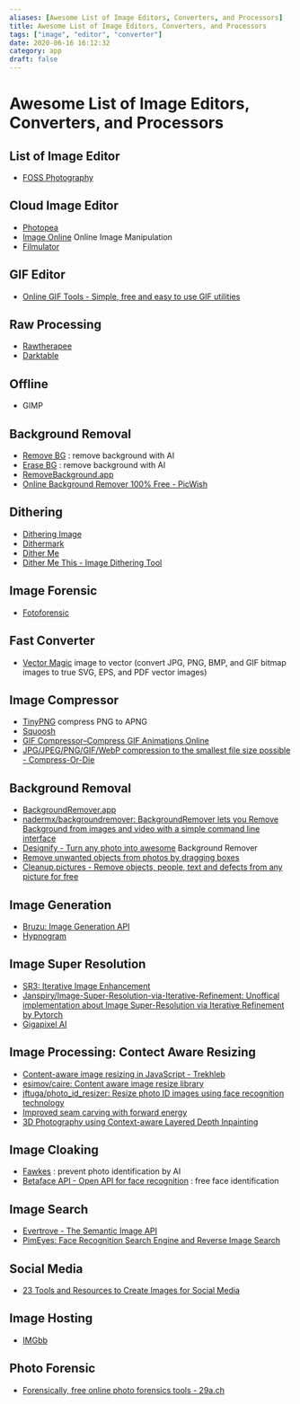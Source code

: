 ```yaml
---
aliases: [Awesome List of Image Editors, Converters, and Processors]
title: Awesome List of Image Editors, Converters, and Processors
tags: ["image", "editor", "converter"]
date: 2020-06-16 16:12:32
category: app
draft: false
---
```


# Awesome List of Image Editors, Converters, and Processors

## List of Image Editor

- [FOSS Photography](https://9bladed.com/post/foss_photography/)

## Cloud Image Editor

- [Photopea](https://www.photopea.com/)
- [Image Online](https://imageonline.co/) Online Image Manipulation
- [Filmulator](https://filmulator.org/v0-11-0/)

## GIF Editor

- [Online GIF Tools - Simple, free and easy to use GIF utilities](https://onlinegiftools.com/)

## Raw Processing

- [Rawtherapee](https://rawtherapee.com/)
- [Darktable](https://www.darktable.org/)

## Offline

- GIMP

## Background Removal

- [Remove BG](https://www.remove.bg/) : remove background with AI
- [Erase BG](https://erase.bg/) : remove background with AI
- [RemoveBackground.app](https://removebackground.app/)
- [Online Background Remover 100% Free - PicWish](https://picwish.com/)

## Dithering

- [Dithering Image](https://ditherit.com/)
- [Dithermark](https://app.dithermark.com/)
- [Dither Me](https://doodad.dev/dither-me-this/)
- [Dither Me This - Image Dithering Tool](https://doodad.dev/dither-me-this/)

## Image Forensic

- [Fotoforensic](http://fotoforensics.com/)

## Fast Converter

- [Vector Magic](https://vectormagic.com/) image to vector (convert JPG, PNG, BMP, and GIF bitmap images to true SVG, EPS, and PDF vector images)

## Image Compressor

- [TinyPNG](https://tinypng.com/) compress PNG to APNG
- [Squoosh](https://squoosh.app/)
- [GIF Compressor–Compress GIF Animations Online](https://gifcompressor.com/)
- [JPG/JPEG/PNG/GIF/WebP compression to the smallest file size possible - Compress-Or-Die](https://compress-or-die.com/)

## Background Removal

- [BackgroundRemover.app](https://backgroundremover.app/)
- [nadermx/backgroundremover: BackgroundRemover lets you Remove Background from images and video with a simple command line interface](https://github.com/nadermx/backgroundremover)
- [Designify - Turn any photo into awesome](https://www.designify.com/) Background Remover
- [Remove unwanted objects from photos by dragging boxes](https://cleanupphotos.com/)
- [Cleanup.pictures - Remove objects, people, text and defects from any picture for free](https://cleanup.pictures/)

## Image Generation

- [Bruzu: Image Generation API](https://bruzu.com/)
- [Hypnogram](https://hypnogram.xyz/)

## Image Super Resolution

- [SR3: Iterative Image Enhancement](https://iterative-refinement.github.io/)
- [Janspiry/Image-Super-Resolution-via-Iterative-Refinement: Unoffical implementation about Image Super-Resolution via Iterative Refinement by Pytorch](https://github.com/Janspiry/Image-Super-Resolution-via-Iterative-Refinement)
- [Gigapixel AI](https://www.topazlabs.com/gigapixel-ai)

## Image Processing: Contect Aware Resizing

- [Content-aware image resizing in JavaScript - Trekhleb](https://trekhleb.dev/blog/2021/content-aware-image-resizing-in-javascript/)
- [esimov/caire: Content aware image resize library](https://github.com/esimov/caire)
- [jftuga/photo_id_resizer: Resize photo ID images using face recognition technology](https://github.com/jftuga/photo_id_resizer)
- [Improved seam carving with forward energy](https://avikdas.com/2019/07/29/improved-seam-carving-with-forward-energy.html)
- [3D Photography using Context-aware Layered Depth Inpainting](https://shihmengli.github.io/3D-Photo-Inpainting/)

## Image Cloaking

- [Fawkes](https://sandlab.cs.uchicago.edu/fawkes/) : prevent photo identification by AI
- [Betaface API - Open API for face recognition](https://www.betafaceapi.com/wpa/) : free face identification

## Image Search

- [Evertrove - The Semantic Image API](https://evertrove.co/)
- [PimEyes: Face Recognition Search Engine and Reverse Image Search](https://pimeyes.com/en)

## Social Media

- [23 Tools and Resources to Create Images for Social Media](https://buffer.com/library/tools-create-images-for-social-media/)

## Image Hosting

- [IMGbb](https://imgbb.com/)

## Photo Forensic

- [Forensically, free online photo forensics tools - 29a.ch](https://29a.ch/photo-forensics/#noise-analysis)

